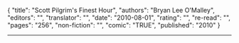 {
"title": "Scott Pilgrim's Finest Hour",
"authors": "Bryan Lee O'Malley",
"editors": "",
"translator": "",
"date": "2010-08-01",
"rating": "",
"re-read": "",
"pages": "256",
"non-fiction": "",
"comic": "TRUE",
"published": "2010"
}

---
